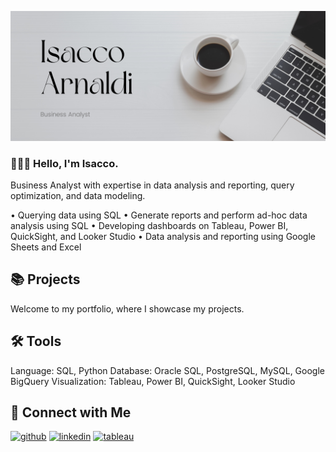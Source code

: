 ![](https://github.com/isaccoarnaldi/isaccoarnaldi/blob/main/Github.png)

### 🙋🏻‍♀️ Hello, I'm Isacco. 
Business Analyst with expertise in data analysis and reporting, query optimization, and data modeling.

• Querying data using SQL
• Generate reports and perform ad-hoc data analysis using SQL
• Developing dashboards on Tableau, Power BI, QuickSight, and Looker Studio
• Data analysis and reporting using Google Sheets and Excel

## 📚 Projects
Welcome to my portfolio, where I showcase my projects.

## 🛠️ Tools
Language: SQL, Python
Database: Oracle SQL, PostgreSQL, MySQL, Google BigQuery
Visualization: Tableau, Power BI, QuickSight, Looker Studio

## 👋 Connect with Me

[<img src='https://cdn.jsdelivr.net/npm/simple-icons@3.0.1/icons/github.svg' alt='github' height='40'>](https://github.com/isaccoarnaldi)  [<img src='https://cdn.jsdelivr.net/npm/simple-icons@3.0.1/icons/linkedin.svg' alt='linkedin' height='40'>](https://www.linkedin.com/in/https://www.linkedin.com/in/isaccoarnaldi/)  [<img src='https://cdn.jsdelivr.net/npm/simple-icons@3.0.1/icons/tableau.svg' alt='tableau' height='40'>](https://public.tableau.com/app/profile/isacco.arnaldi/vizzes)  


